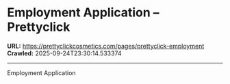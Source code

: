 # Employment Application – Prettyclick

**URL:** https://prettyclickcosmetics.com/pages/prettyclick-employment
**Crawled:** 2025-09-24T23:30:14.533374

---

Employment Application